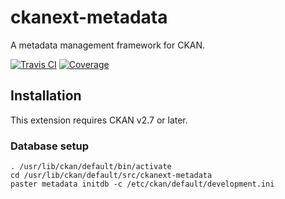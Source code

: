 # ckanext-metadata

A metadata management framework for CKAN.

[![Travis CI](https://travis-ci.org/SAEONData/ckanext-metadata.svg?branch=master)](https://travis-ci.org/SAEONData/ckanext-metadata)
[![Coverage](https://coveralls.io/repos/SAEONData/ckanext-metadata/badge.svg)](https://coveralls.io/r/SAEONData/ckanext-metadata)

## Installation

This extension requires CKAN v2.7 or later.

### Database setup

    . /usr/lib/ckan/default/bin/activate
    cd /usr/lib/ckan/default/src/ckanext-metadata
    paster metadata initdb -c /etc/ckan/default/development.ini
